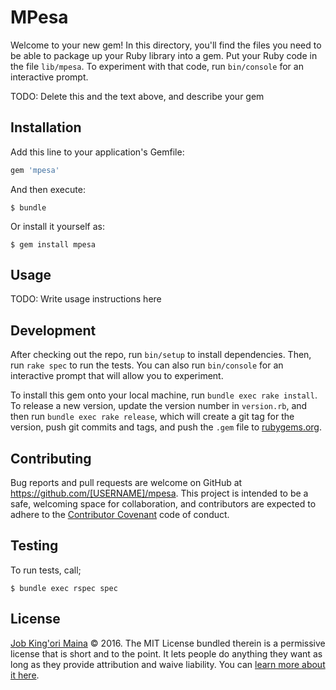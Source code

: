 # MPesa

Welcome to your new gem! In this directory, you'll find the files you need to be able to package up your Ruby library into a gem. Put your Ruby code in the file `lib/mpesa`. To experiment with that code, run `bin/console` for an interactive prompt.

TODO: Delete this and the text above, and describe your gem

## Installation

Add this line to your application's Gemfile:

```ruby
gem 'mpesa'
```

And then execute:

    $ bundle

Or install it yourself as:

    $ gem install mpesa

## Usage

TODO: Write usage instructions here

## Development

After checking out the repo, run `bin/setup` to install dependencies. Then, run `rake spec` to run the tests. You can also run `bin/console` for an interactive prompt that will allow you to experiment.

To install this gem onto your local machine, run `bundle exec rake install`. To release a new version, update the version number in `version.rb`, and then run `bundle exec rake release`, which will create a git tag for the version, push git commits and tags, and push the `.gem` file to [rubygems.org](https://rubygems.org).

## Contributing

Bug reports and pull requests are welcome on GitHub at https://github.com/[USERNAME]/mpesa. This project is intended to be a safe, welcoming space for collaboration, and contributors are expected to adhere to the [Contributor Covenant](http://contributor-covenant.org) code of conduct.

Testing
-------

To run tests, call;

    $ bundle exec rspec spec


License
-------

[Job King'ori Maina](http://kingori.co/) © 2016. The MIT License bundled therein
is a permissive license that is short and to the point. It lets people do
anything they want as long as they provide attribution and waive liability. You
can [learn more about it here][mit-license].

[mit-license]: http://choosealicense.com/licenses/mit/

